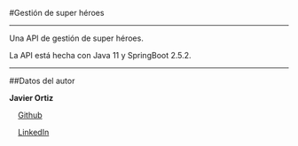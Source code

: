 #Gestión de super héroes

---------------------------------------------------

Una API de gestión de super héroes.

La API está hecha con Java 11 y SpringBoot 2.5.2.

---------------------------------------------------
##Datos del autor

**Javier Ortiz**

&nbsp;&nbsp;&nbsp;&nbsp;[Github](https://github.com/zitro69)

&nbsp;&nbsp;&nbsp;&nbsp;[LinkedIn](https://www.linkedin.com/in/javier-ortiz-casadejus/)